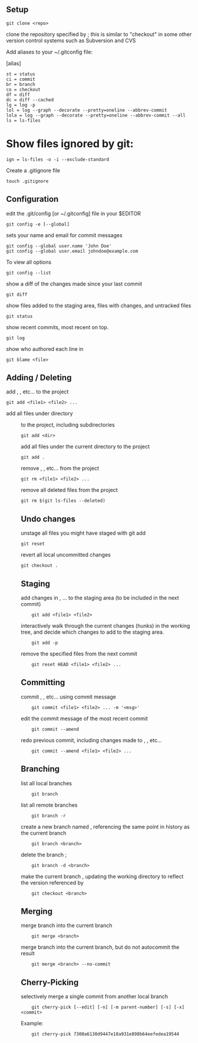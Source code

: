 Setup
---

    git clone <repo>
  
clone the repository specified by <repo>; this is similar to "checkout" in
some other version control systems such as Subversion and CVS

Add aliases to your ~/.gitconfig file:

  [alias]
  
    st = status
    ci = commit
    br = branch
    co = checkout
    df = diff
    dc = diff --cached
    lg = log -p
    lol = log --graph --decorate --pretty=oneline --abbrev-commit
    lola = log --graph --decorate --pretty=oneline --abbrev-commit --all
    ls = ls-files

  # Show files ignored by git:
    
    ign = ls-files -o -i --exclude-standard

Create a .gitignore file

    touch .gitignore
    

Configuration
-------------

edit the .git/config [or ~/.gitconfig] file in your $EDITOR

    git config -e [--global]

sets your name and email for commit messages

    git config --global user.name 'John Doe'
    git config --global user.email johndoe@example.com

To view all options

    git config --list

show a diff of the changes made since your last commit

    git diff
  
show files added to the staging area, files with changes, and untracked files

    git status
  
  show recent commits, most recent on top.
    
    git log

show who authored each line in <file>

    git blame <file>
  
Adding / Deleting
-----------------
add <file1>, <file2>, etc... to the project

    git add <file1> <file2> ...

add all files under directory <dir> to the project, including subdirectories

    git add <dir>

add all files under the current directory to the project 
    
    git add .

remove <file1>, <file2>, etc... from the project
    
    git rm <file1> <file2> ...
  
remove all deleted files from the project
    
    git rm $(git ls-files --deleted)
    
Undo changes
-------

unstage all files you might have staged with git add

    git reset
    
revert all local uncommitted changes

    git checkout .
  
Staging
-------

 add changes in <file1>, <file2> ... to the staging area (to be included in the next commit)
 
        git add <file1> <file2>
        
interactively walk through the current changes (hunks) in the working tree, and decide which changes to add to the staging area.

        git add -p
      
remove the specified files from the next commit

        git reset HEAD <file1> <file2> ...

Committing
----------

commit <file1>, <file2>, etc... using commit message <msg>

        git commit <file1> <file2> ... -m '<msg>'
  
edit the commit message of the most recent commit
  
        git commit --amend
  
redo previous commit, including changes made to <file1>, <file2>, etc...
        
        git commit --amend <file1> <file2> ...
  
Branching
---------

list all local branches
        
        git branch

list all remote branches
        
        git branch -r
  
create a new branch named <branch>, referencing the same point in history as the current branch

        git branch <branch>
  
delete the branch <branch>;   
  
        git branch -d <branch>
        

make the current branch <branch>, updating the working directory to reflect the version referenced by <branch>
  
        git checkout <branch>
        
Merging
-------

merge branch <branch> into the current branch

        git merge <branch>


merge branch <branch> into the current branch, but do not autocommit the result
  
        git merge <branch> --no-commit

Cherry-Picking
--------------

selectively merge a single commit from another local branch
        
        git cherry-pick [--edit] [-n] [-m parent-number] [-s] [-x] <commit>
  
Example: 
        
        git cherry-pick 7300a6130d9447e18a931e898b64eefedea19544

  
